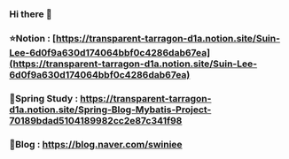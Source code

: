 ### Hi there 👋
### ⭐Notion : [https://transparent-tarragon-d1a.notion.site/Suin-Lee-6d0f9a630d174064bbf0c4286dab67ea](https://transparent-tarragon-d1a.notion.site/Suin-Lee-6d0f9a630d174064bbf0c4286dab67ea)
### 🍃Spring Study : https://transparent-tarragon-d1a.notion.site/Spring-Blog-Mybatis-Project-70189bdad5104189982cc2e87c341f98
### 🧶Blog : https://blog.naver.com/swiniee



<!--
**star1606/star1606** is a ✨ _special_ ✨ repository because its `README.md` (this file) appears on your GitHub profile.

Here are some ideas to get you started:

- 🔭 I’m currently working on ...
- 🌱 I’m currently learning ...
- 👯 I’m looking to collaborate on ...
- 🤔 I’m looking for help with ...
- 💬 Ask me about ...
- 📫 How to reach me: ...
- 😄 Pronouns: ...
- ⚡ Fun fact: ...
-->
